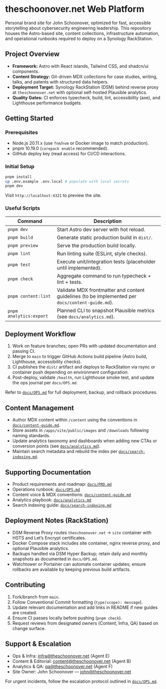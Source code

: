 # theschoonover.net Web Platform

Personal brand site for John Schoonover, optimized for fast, accessible storytelling about cybersecurity engineering leadership. This repository houses the Astro-based site, content collections, infrastructure automation, and operational runbooks required to deploy on a Synology RackStation.

## Project Overview
- **Framework:** Astro with React islands, Tailwind CSS, and shadcn/ui components.
- **Content Strategy:** Git-driven MDX collections for case studies, writing, talks, and patents with structured data helpers.
- **Deployment Target:** Synology RackStation (DSM) behind reverse proxy at `theschoonover.net` with optional self-hosted Plausible analytics.
- **Quality Gates:** CI enforces typecheck, build, lint, accessibility (axe), and Lighthouse performance budgets.

## Getting Started
### Prerequisites
- Node.js 20.11.x (use `fnm`/`nvm` or Docker image to match production).
- pnpm 10.19.0 (`corepack enable` recommended).
- GitHub deploy key (read access) for CI/CD interactions.

### Initial Setup
```bash
pnpm install
cp .env.example .env.local # populate with local secrets
pnpm dev
```
Visit `http://localhost:4321` to preview the site.

### Useful Scripts
| Command | Description |
|---------|-------------|
| `pnpm dev` | Start Astro dev server with hot reload. |
| `pnpm build` | Generate static production build in `dist/`. |
| `pnpm preview` | Serve the production build locally. |
| `pnpm lint` | Run linting suite (ESLint, style checks). |
| `pnpm test` | Execute unit/integration tests (placeholder until implemented). |
| `pnpm check` | Aggregate command to run typecheck + lint + tests. |
| `pnpm content:lint` | Validate MDX frontmatter and content guidelines (to be implemented per `docs/content-guide.md`). |
| `pnpm analytics:export` | Planned CLI to snapshot Plausible metrics (see `docs/analytics.md`). |

## Deployment Workflow
1. Work on feature branches; open PRs with updated documentation and passing CI.
2. Merge to `main` to trigger GitHub Actions build pipeline (Astro build, Lighthouse, accessibility checks).
3. CI publishes the `dist/` artifact and deploys to RackStation via rsync or container push depending on environment configuration.
4. Post-deploy, validate `/health`, run Lighthouse smoke test, and update the ops journal per `docs/OPS.md`.

Refer to [`docs/OPS.md`](docs/OPS.md) for full deployment, backup, and rollback procedures.

## Content Management
- Author MDX content within `/content` using the conventions in [`docs/content-guide.md`](docs/content-guide.md).
- Store assets in `/apps/site/public/images` and `/downloads` following naming standards.
- Update analytics taxonomy and dashboards when adding new CTAs or conversion points (see [`docs/analytics.md`](docs/analytics.md)).
- Maintain search metadata and rebuild the index per [`docs/search-indexing.md`](docs/search-indexing.md).

## Supporting Documentation
- Product requirements and roadmap: [`docs/PRD.md`](docs/PRD.md)
- Operations runbook: [`docs/OPS.md`](docs/OPS.md)
- Content voice & MDX conventions: [`docs/content-guide.md`](docs/content-guide.md)
- Analytics playbook: [`docs/analytics.md`](docs/analytics.md)
- Search indexing guide: [`docs/search-indexing.md`](docs/search-indexing.md)

## Deployment Notes (RackStation)
- DSM Reverse Proxy routes `theschoonover.net` → `site` container with HSTS and Let’s Encrypt certificates.
- Docker Compose stack includes site container, nginx reverse proxy, and optional Plausible analytics.
- Backups handled via DSM Hyper Backup; retain daily and monthly snapshots as documented in `docs/OPS.md`.
- Watchtower or Portainer can automate container updates; ensure rollbacks are available by keeping previous build artifacts.

## Contributing
1. Fork/branch from `main`.
2. Follow Conventional Commit formatting (`type(scope): message`).
3. Update relevant documentation and add links in README if new guides are created.
4. Ensure CI passes locally before pushing (`pnpm check`).
5. Request reviews from designated owners (Content, Infra, QA) based on change surface.

## Support & Escalation
- Ops & Infra: infra@theschoonover.net (Agent E)
- Content & Editorial: content@theschoonover.net (Agent B)
- Analytics & QA: qa@theschoonover.net (Agent F)
- Site Owner: John Schoonover — john@theschoonover.net

For urgent incidents, follow the escalation protocol outlined in [`docs/OPS.md`](docs/OPS.md).
